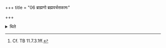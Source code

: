 +++
title = "06 ब्राह्मणो ब्रह्मवर्चसकामः"

+++

<details><summary>थिते</summary>

6. A Brāhmaṇa-sacrificer desirous of Brahman-splendour (should perform the Brāhmaṇa-sava-sacrifice).[^1]   

[^1]: Cf. TB 11.7.3.1ff.  
</details>
